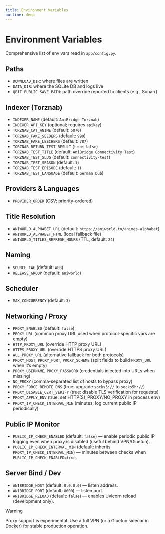 ```yaml
---
title: Environment Variables
outline: deep
---
```


# Environment Variables

Comprehensive list of env vars read in `app/config.py`.

## Paths

- `DOWNLOAD_DIR`: where files are written
- `DATA_DIR`: where the SQLite DB and logs live
- `QBIT_PUBLIC_SAVE_PATH`: path override reported to clients (e.g., Sonarr)

## Indexer (Torznab)

- `INDEXER_NAME` (default: `AniBridge Torznab`)
- `INDEXER_API_KEY` (optional; requires `apikey`)
- `TORZNAB_CAT_ANIME` (default: `5070`)
- `TORZNAB_FAKE_SEEDERS` (default: `999`)
- `TORZNAB_FAKE_LEECHERS` (default: `787`)
- `TORZNAB_RETURN_TEST_RESULT` (`true|false`)
- `TORZNAB_TEST_TITLE` (default: `AniBridge Connectivity Test`)
- `TORZNAB_TEST_SLUG` (default: `connectivity-test`)
- `TORZNAB_TEST_SEASON` (default: `1`)
- `TORZNAB_TEST_EPISODE` (default: `1`)
- `TORZNAB_TEST_LANGUAGE` (default: `German Dub`)

## Providers & Languages

- `PROVIDER_ORDER` (CSV; priority-ordered)

## Title Resolution

- `ANIWORLD_ALPHABET_URL` (default: `https://aniworld.to/animes-alphabet`)
- `ANIWORLD_ALPHABET_HTML` (local fallback file)
- `ANIWORLD_TITLES_REFRESH_HOURS` (TTL, default: `24`)

## Naming

- `SOURCE_TAG` (default: `WEB`)
- `RELEASE_GROUP` (default: `aniworld`)

## Scheduler

- `MAX_CONCURRENCY` (default: `3`)

## Networking / Proxy

- `PROXY_ENABLED` (default: `false`)
- `PROXY_URL` (common proxy URL used when protocol-specific vars are empty)
- `HTTP_PROXY_URL` (override HTTP proxy URL)
- `HTTPS_PROXY_URL` (override HTTPS proxy URL)
- `ALL_PROXY_URL` (alternative fallback for both protocols)
- `PROXY_HOST`, `PROXY_PORT`, `PROXY_SCHEME` (split fields to build `PROXY_URL` when it’s empty)
- `PROXY_USERNAME`, `PROXY_PASSWORD` (credentials injected into URLs when missing)
- `NO_PROXY` (comma-separated list of hosts to bypass proxy)
- `PROXY_FORCE_REMOTE_DNS` (true: upgrade `socks5://` to `socks5h://`)
- `PROXY_DISABLE_CERT_VERIFY` (true: disable TLS verification for requests)
- `PROXY_APPLY_ENV` (true: set HTTP(S)_PROXY/NO_PROXY in process env)
- `PROXY_IP_CHECK_INTERVAL_MIN` (minutes; log current public IP periodically)

## Public IP Monitor

- `PUBLIC_IP_CHECK_ENABLED` (default: `false`) — enable periodic public IP logging even when proxy is disabled (useful behind VPN/Gluetun).
- `PUBLIC_IP_CHECK_INTERVAL_MIN` (default: inherits `PROXY_IP_CHECK_INTERVAL_MIN`) — minutes between checks when `PUBLIC_IP_CHECK_ENABLED=true`.

## Server Bind / Dev

- `ANIBRIDGE_HOST` (default: `0.0.0.0`) — listen address.
- `ANIBRIDGE_PORT` (default: `8000`) — listen port.
- `ANIBRIDGE_RELOAD` (default: `false`) — enables Uvicorn reload (development only).

> [!WARNING]
> Proxy support is experimental. Use a full VPN (or a Gluetun sidecar in Docker) for stable production operation.

